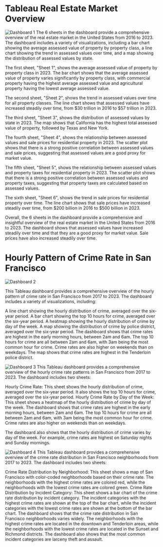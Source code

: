 # Tableau Real Estate Market Overview
![Dashboard 1](https://github.com/imsruthi/Tableauu/assets/128511364/28a5e3d2-3714-4973-92ee-3788030a604d)
The 6 sheets in the dashboard provide a comprehensive overview of the real estate market in the United States from 2016 to 2023. The dashboard includes a variety of visualizations, including a bar chart showing the average assessed value of property by property class, a line chart showing the trend in assessed values over time, and a map showing the distribution of assessed values by state.

The first sheet, "Sheet 1", shows the average assessed value of property by property class in 2023. The bar chart shows that the average assessed value of property varies significantly by property class, with commercial property having the highest average assessed value and agricultural property having the lowest average assessed value.

The second sheet, "Sheet 2", shows the trend in assessed values over time for all property classes. The line chart shows that assessed values have increased steadily over time, from $30 trillion in 2016 to $57 trillion in 2023.

The third sheet, "Sheet 3", shows the distribution of assessed values by state in 2023. The map shows that California has the highest total assessed value of property, followed by Texas and New York.

The fourth sheet, "Sheet 4", shows the relationship between assessed values and sale prices for residential property in 2023. The scatter plot shows that there is a strong positive correlation between assessed values and sale prices, suggesting that assessed values are a good proxy for market value.

The fifth sheet, "Sheet 5", shows the relationship between assessed values and property taxes for residential property in 2023. The scatter plot shows that there is a strong positive correlation between assessed values and property taxes, suggesting that property taxes are calculated based on assessed values.

The sixth sheet, "Sheet 6", shows the trend in sale prices for residential property over time. The line chart shows that sale prices have increased steadily over time, from $200 billion in 2016 to $500 billion in 2023.

Overall, the 6 sheets in the dashboard provide a comprehensive and insightful overview of the real estate market in the United States from 2016 to 2023. The dashboard shows that assessed values have increased steadily over time and that they are a good proxy for market value. Sale prices have also increased steadily over time.

# Hourly Pattern of Crime Rate in San Francisco
![Dashboard 2](https://github.com/imsruthi/Tableauu/blob/1589d81ee77207aa7f22c7698eb16c4f25b90388/Dashboard%202.png)

This Tableau dashboard provides a comprehensive overview of the hourly pattern of crime rate in San Francisco from 2017 to 2023. The dashboard includes a variety of visualizations, including:

A line chart showing the hourly distribution of crime, averaged over the six-year period.
A bar chart showing the top 10 hours for crime, averaged over the six-year period.
A heatmap showing the hourly distribution of crime by day of the week.
A map showing the distribution of crime by police district, averaged over the six-year period.
The dashboard shows that crime rates are highest in the early morning hours, between 2am and 6am. The top 10 hours for crime are all between 2am and 6am, with 3am being the most common hour for crime. Crime rates are also higher on weekends than on weekdays. The map shows that crime rates are highest in the Tenderloin police district.

![Dashboard 3](https://github.com/imsruthi/Tableauu/blob/083a1a150a3957ae0936a5750ffbf31ab30860fc/Dashboard%203.png)
This Tableau dashboard provides a comprehensive overview of the hourly crime rate patterns in San Francisco from 2017 to 2023. The dashboard includes two sheets:

Hourly Crime Rate: This sheet shows the hourly distribution of crime, averaged over the six-year period. It also shows the top 10 hours for crime, averaged over the six-year period.
Hourly Crime Rate by Day of the Week: This sheet shows a heatmap of the hourly distribution of crime by day of the week.
The dashboard shows that crime rates are highest in the early morning hours, between 2am and 6am. The top 10 hours for crime are all between 2am and 6am, with 3am being the most common hour for crime. Crime rates are also higher on weekends than on weekdays.

The dashboard also shows that the hourly distribution of crime varies by day of the week. For example, crime rates are highest on Saturday nights and Sunday mornings.

![Dashboard 4](https://github.com/imsruthi/Tableauu/blob/a7a64620be06e1d44f9a50457650c1e0d406426a/Dashboard%204.png)
This Tableau dashboard provides a comprehensive overview of the crime rate distribution in San Francisco neighborhoods from 2017 to 2023. The dashboard includes two sheets:

Crime Rate Distribution by Neighborhood: This sheet shows a map of San Francisco with color-coded neighborhoods based on their crime rate. The neighborhoods with the highest crime rates are colored red, while the neighborhoods with the lowest crime rates are colored green.
Crime Rate Distribution by Incident Category: This sheet shows a bar chart of the crime rate distribution by incident category. The incident categories with the highest crime rates are shown at the top of the bar chart, while the incident categories with the lowest crime rates are shown at the bottom of the bar chart.
The dashboard shows that the crime rate distribution in San Francisco neighborhoods varies widely. The neighborhoods with the highest crime rates are located in the downtown and Tenderloin areas, while the neighborhoods with the lowest crime rates are located in the Sunset and Richmond districts. The dashboard also shows that the most common incident categories are larceny theft and assault.

